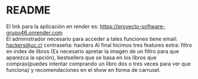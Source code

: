 # README
El link para la aplicación en render es: https://proyecto-software-grupo46.onrender.com  
El administrador necesario para acceder a tales funciones tiene email: hackers@uc.cl  contraseña: hackers
Al final hicimos tres features extra: filtro en index de libros (Es necesario apretar la imagén de un filtro para que aparezca la opción), bestsellers que se basa en los libros que compras(puedes intentar comprando un libro dos o tres veces para ver que funciona) y recomendaciones en el show en forma de carrusel.
